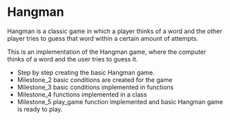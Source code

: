 # Hangman
Hangman is a classic game in which a player thinks of a word and the other player tries to guess that word within a certain amount of attempts.

This is an implementation of the Hangman game, where the computer thinks of a word and the user tries to guess it. 
- Step by step creating the basic Hangman game. 
- Milestone_2 basic conditions are created for the game
- Milestone_3 basic conditions implemented in functions
- Milestone_4 functions implemented in a class
- Milestone_5 play_game function implemented and basic Hangman game is ready to play. 
